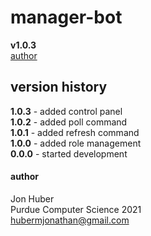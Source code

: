 # manager-bot
**v1.0.3**</br>
[author](#author)

## version history
**1.0.3** - added control panel</br>
**1.0.2** - added poll command</br>
**1.0.1** - added refresh command</br>
**1.0.0** - added role management</br>
**0.0.0** - started development

#### author
Jon Huber</br>
Purdue Computer Science 2021</br>
[hubermjonathan@gmail.com](mailto:hubermjonathan@gmail.com)
